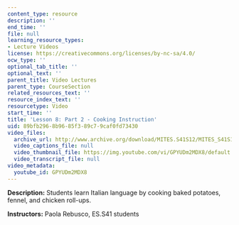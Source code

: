 ```yaml
---
content_type: resource
description: ''
end_time: ''
file: null
learning_resource_types:
- Lecture Videos
license: https://creativecommons.org/licenses/by-nc-sa/4.0/
ocw_type: ''
optional_tab_title: ''
optional_text: ''
parent_title: Video Lectures
parent_type: CourseSection
related_resources_text: ''
resource_index_text: ''
resourcetype: Video
start_time: ''
title: 'Lesson 8: Part 2 - Cooking Instruction'
uid: 89bfb296-8b96-85f3-89c7-9caf0fd73430
video_files:
  archive_url: http://www.archive.org/download/MITES.S41S12/MITES_S41S12_Lesson8_Part2_300k.mp4
  video_captions_file: null
  video_thumbnail_file: https://img.youtube.com/vi/GPYUDm2MDX8/default.jpg
  video_transcript_file: null
video_metadata:
  youtube_id: GPYUDm2MDX8
---
```


**Description:** Students learn Italian language by cooking baked potatoes, fennel, and chicken roll-ups.

**Instructors:** Paola Rebusco, ES.S41 students

